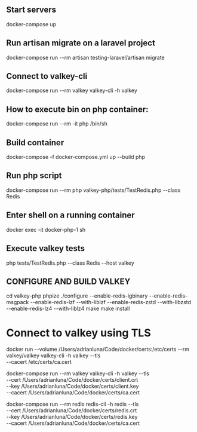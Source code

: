 ## Start servers

docker-compose up

## Run artisan migrate on a laravel project

docker-compose run --rm artisan testing-laravel/artisan migrate

## Connect to valkey-cli

docker-compose run --rm valkey valkey-cli -h valkey

## How to execute bin on php container:

docker-compose run --rm -it php /bin/sh

## Build container

docker-compose -f docker-compose.yml up --build php

## Run php script

docker-compose run --rm php valkey-php/tests/TestRedis.php --class Redis

## Enter shell on a running container
docker exec -it docker-php-1 sh

## Execute valkey tests

php tests/TestRedis.php --class Redis --host valkey


## CONFIGURE AND BUILD VALKEY

cd valkey-php
phpize
./configure --enable-redis-igbinary --enable-redis-msgpack --enable-redis-lzf --with-liblzf --enable-redis-zstd --with-libzstd --enable-redis-lz4 --with-liblz4
make
make install

# Connect to valkey using TLS
docker run --volume /Users/adrianluna/Code/docker/certs:/etc/certs --rm valkey/valkey valkey-cli -h valkey --tls \
    --cacert /etc/certs/ca.cert

docker-compose run --rm valkey valkey-cli -h valkey --tls \
    --cert /Users/adrianluna/Code/docker/certs/client.crt \
    --key /Users/adrianluna/Code/docker/certs/client.key \
    --cacert /Users/adrianluna/Code/docker/certs/ca.cert


docker-compose run --rm redis redis-cli -h redis --tls \
    --cert /Users/adrianluna/Code/docker/certs/redis.crt \
    --key /Users/adrianluna/Code/docker/certs/redis.key \
    --cacert /Users/adrianluna/Code/docker/certs/ca.cert